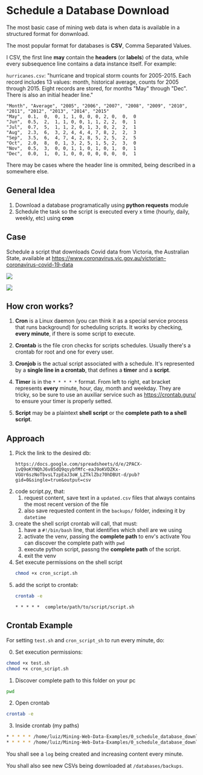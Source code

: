 # Schedule a Database Download
The most basic case of mining web data is when data is available in a structured format for donwnload. 

The most popular format for databases is **CSV**, Comma Separated Values. 

I CSV, the first line **may** contain the **headers** (or **labels**) of the data, while every subsequence line contains a data instance itself. For example: 

`hurricanes.csv`: "hurricane and tropical storm counts for 2005-2015. Each record includes 13 values: month, historical average, counts for 2005 through 2015. Eight records are stored, for months "May" through "Dec". There is also an initial header line."

```
"Month", "Average", "2005", "2006", "2007", "2008", "2009", "2010", "2011", "2012", "2013", "2014", "2015"
"May",  0.1,  0,  0, 1, 1, 0, 0, 0, 2, 0,  0,  0  
"Jun",  0.5,  2,  1, 1, 0, 0, 1, 1, 2, 2,  0,  1
"Jul",  0.7,  5,  1, 1, 2, 0, 1, 3, 0, 2,  2,  1
"Aug",  2.3,  6,  3, 2, 4, 4, 4, 7, 8, 2,  2,  3
"Sep",  3.5,  6,  4, 7, 4, 2, 8, 5, 2, 5,  2,  5
"Oct",  2.0,  8,  0, 1, 3, 2, 5, 1, 5, 2,  3,  0
"Nov",  0.5,  3,  0, 0, 1, 1, 0, 1, 0, 1,  0,  1
"Dec",  0.0,  1,  0, 1, 0, 0, 0, 0, 0, 0,  0,  1
```

There may be cases where the header line is ommited, being described in a somewhere else. 

## General Idea
1.  Download a database programatically using **python requests** module
2.  Schedule the task so the script is executed every x time (hourly, daily, weekly, etc) using **cron**

## Case
Schedule a script that downloads Covid data from Victoria, the Australian State, available at 
https://www.coronavirus.vic.gov.au/victorian-coronavirus-covid-19-data

![](https://i.imgur.com/aOq0oJv.png)

![](https://i.imgur.com/922IbRz.png)

## How cron works?
1) **Cron** is a Linux daemon (you can think it as a special service process that runs background) for scheduling scripts. 
It works by checking, **every minute**, if there is some script to execute. 

2) **Crontab** is the file cron checks for scripts schedules. Usually there's a crontab for root and one for every user. 

3) **Cronjob** is the actual script associated with a schedule. It's represented by a **single line in a crontab**, that defines a **timer** and a **script**. 

4) **Timer** is in the `* * * * *` format. From left to right, eat bracket represents **every** minute, hour, day, month and weekday. They are tricky, so be sure to use an auxiliar service such as https://crontab.guru/ to ensure your timer is properly setted. 

5) **Script** may be a plaintext **shell script** or the **complete path to a shell script**. 

## Approach
1. Pick the link to the desired db: 
    ```
    https://docs.google.com/spreadsheets/d/e/2PACX-1vQ9oKYNQhJ6v85dQ9qsybfMfc-eaJ9oKVDZKx-VGUr6szNoTbvsLTzpEaJ3oW_LZTklZbz70hDBUt-d/pub?gid=0&single=true&output=csv
    ```
2. code script.py, that: 
    1. request content, save text in a `updated.csv` files that always contains the most recent version of the file
    2. also save requested content in the `backups/` folder, indexing it by `datetime`
3. create the shell script crontab will call, that must: 
    1. have a `#!/bin/bash` line, that identifies which shell are we using 
    2. activate the venv, passing the **complete path** to env's activate
        You can discover the complete path with `pwd`
    3. execute python script, passng the **complete path** of the script. 
    4. exit the venv
4. Set execute permissions on the shell script
    ```bash 
    chmod +x cron_script.sh
    ```
5. add the script to crontab: 
    ```bash
    crontab -e
    ```
    ```
    * * * * *  complete/path/to/script/script.sh
    ```

## Crontab Example
For setting `test.sh` and `cron_script_sh` to run every minute, do: 

0) Set execution permissions: 
```bash
chmod +x test.sh
chmod +x cron_script.sh
```
1) Discover complete path to this folder on your pc
```bash
pwd
```
2) Open crontab
```bash
crontab -e
```
3) Inside crontab (my paths)
```bash
* * * * * /home/luiz/Mining-Web-Data-Examples/0_schedule_database_download/cron_script.sh
* * * * * /home/luiz/Mining-Web-Data-Examples/0_schedule_database_download/test.sh
```

You shall see a `log` being created and increasing content every minute. 

You shall also see new CSVs being downloaded at `/databases/backups`. 
